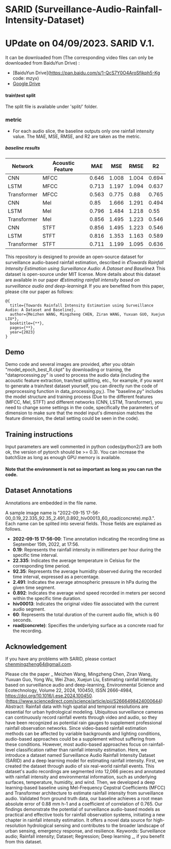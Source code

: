 # SARID (Surveillance-Audio-Rainfall-Intensity-Dataset)

# UPdate on 04/09/2023. SARID V.1. 
It can be downloaded from (The corresponding video files can only be downloaded from BaiduYun Drive) :
 - [BaiduYun Drive](https://pan.baidu.com/s/1-QcS7Y0O4AroSfikph5-Kg code: mzyx)
 - [Google Drive](https://drive.google.com/drive/folders/1jH2uO8Xk7RgrcbtkDpTxM3BCo-4tQMY5?usp=drive_link)

#### train\test split
The split file is available under 'split/' folder.

### metric

- For each audio slice, the baseline outputs only one rainfall intensity value. The MAE, MSE,	RMSE, and	R2 are taken as the metric.

##### baseline results

|   Network   | Acoustic Feature |   MAE  |  MSE |   RMSE  | R2 |
|---|---|---|---|---|---|
|     CNN     |       MFCC       | 0.646 | 1.008 | 1.004 | 0.694 |
|     LSTM    |       MFCC       | 0.713 | 1.197 | 1.094 | 0.637 |
| Transformer |       MFCC       | 0.563 | 0.775 | 0.88  | 0.765 |
|     CNN     |        Mel       | 0.85  | 1.666 | 1.291 | 0.494 |
|     LSTM    |        Mel       | 0.796 | 1.484 | 1.218 | 0.55  |
| Transformer |        Mel       | 0.856 | 1.495 | 1.223 | 0.546 |
|     CNN     |       STFT       | 0.856 | 1.495 | 1.223 | 0.546 |
|     LSTM    |       STFT       | 0.816 | 1.353 | 1.163 | 0.589 |
| Transformer |       STFT       | 0.711 | 1.199 | 1.095 | 0.636 |


This repository is designed to provide an open-source dataset for surveillance audio-based rainfall estimation, described in _《Towards Rainfall Intensity Estimation using Surveillance Audio: A Dataset and Baseline》_. This dataset is open-source under MIT license. More details about this dataset are available in our paper _《Estimating rainfall intensity based on surveillance audio and deep-learning》_. If you are benefited from this paper, please cite our paper as follows:

```
@{
  title={Towards Rainfall Intensity Estimation using Surveillance Audio: A Dataset and Baseline},
  author={Meizhen WANG, Mingzheng CHEN, Ziran WANG, Yuxuan GUO, Xuejun LIU*},
  booktitle={**},
  pages={**},
  year={2023}
}
```



## Demo

Demo code and several images are provided, after you obtain "model_epoch_best_R.ckpt" by downloading or training, the "dataprocessing.py" is used to process the audio data (including the acoustic feature extraction, tran/test splitting, etc., for example, if you want to generate a train/test dataset yourself, you can directly run the code of preprocessing function in data_processing.py,). The "baseline.py" includes the model structure and training process (Due to the different features (MFCC, Mel, STFT) and different networks (CNN, LSTM, Transformer), you need to change some settings in the code, specifically the parameters of dimension to make sure that the model input's dimension matches the feature dimension, the detail setting could be seen in the code).

## Training instructions

Input parameters are well commented in python codes(python2/3 are both ok, the version of pytorch should be >= 0.3). You can increase the batchSize as long as enough GPU memory is available.

#### Note that the environment is not so important as long as you can run the code. 

## Dataset Annotations

Annotations are embedded in the file name.

A sample image name is "2022-09-15 17-56-00_0.19_22.335_92.35_2.491_0.892_hiv00013_60_road(concrete).mp3.". Each name can be splited into several fields. Those fields are explained as follows.

- **2022-09-15 17-56-00**: Time annotation indicating the recording time as September 15th, 2022, at 17:56.
- **0.19**: Represents the rainfall intensity in millimeters per hour during the specific time interval.
- **22.335**: Indicates the average temperature in Celsius for the corresponding time period.
- **92.35**: Represents the average humidity observed during the recorded time interval, expressed as a percentage.
- **2.491**: Indicates the average atmospheric pressure in hPa during the given time segment.
- **0.892**: Indicates the average wind speed recorded in meters per second within the specific time duration.
- **hiv00013**: Indicates the original video file associated with the current audio segment.
- **60**: Represents the total duration of the current audio file, which is 60 seconds.
- **road(concrete)**: Specifies the underlying surface as a concrete road for the recording.

## Acknowledgement

If you have any problems with SARID, please contact chenmingzheng64@gmail.com.

Please cite the paper _ Meizhen Wang, Mingzheng Chen, Ziran Wang, Yuxuan Guo, Yong Wu, Wei Zhao, Xuejun Liu,
Estimating rainfall intensity based on surveillance audio and deep-learning,
Environmental Science and Ecotechnology,
Volume 22,
2024,
100450,
ISSN 2666-4984,
https://doi.org/10.1016/j.ese.2024.100450.
(https://www.sciencedirect.com/science/article/pii/S2666498424000644)
Abstract: Rainfall data with high spatial and temporal resolutions are essential for urban hydrological modeling. Ubiquitous surveillance cameras can continuously record rainfall events through video and audio, so they have been recognized as potential rain gauges to supplement professional rainfall observation networks. Since video-based rainfall estimation methods can be affected by variable backgrounds and lighting conditions, audio-based approaches could be a supplement without suffering from these conditions. However, most audio-based approaches focus on rainfall-level classification rather than rainfall intensity estimation. Here, we introduce a dataset named Surveillance Audio Rainfall Intensity Dataset (SARID) and a deep learning model for estimating rainfall intensity. First, we created the dataset through audio of six real-world rainfall events. This dataset's audio recordings are segmented into 12,066 pieces and annotated with rainfall intensity and environmental information, such as underlying surfaces, temperature, humidity, and wind. Then, we developed a deep learning-based baseline using Mel-Frequency Cepstral Coefficients (MFCC) and Transformer architecture to estimate rainfall intensity from surveillance audio. Validated from ground truth data, our baseline achieves a root mean absolute error of 0.88 mm h-1 and a coefficient of correlation of 0.765. Our findings demonstrate the potential of surveillance audio-based models as practical and effective tools for rainfall observation systems, initiating a new chapter in rainfall intensity estimation. It offers a novel data source for high-resolution hydrological sensing and contributes to the broader landscape of urban sensing, emergency response, and resilience.
Keywords: Surveillance audio; Rainfall intensity; Dataset; Regression; Deep learning
_, if you benefit from this dataset.







